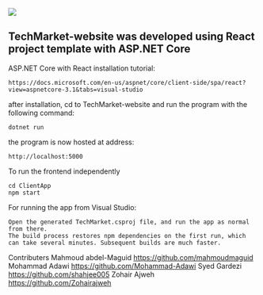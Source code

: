 

![](TECHMarket.gif)

## TechMarket-website was developed using React project template with ASP.NET Core
ASP.NET Core with React installation tutorial:

```
https://docs.microsoft.com/en-us/aspnet/core/client-side/spa/react?view=aspnetcore-3.1&tabs=visual-studio
```
after installation, cd to TechMarket-website and run the program with the following command:
```
dotnet run
```
the program is now hosted at address:
```
http://localhost:5000
```
To run the frontend independently
```
cd ClientApp
npm start
```
For running the app from Visual Studio:
```
Open the generated TechMarket.csproj file, and run the app as normal from there.
The build process restores npm dependencies on the first run, which can take several minutes. Subsequent builds are much faster.
```
Contributers
Mahmoud abdel-Maguid https://github.com/mahmoudmaguid
Mohammad Adawi https://github.com/Mohammad-Adawi
Syed Gardezi https://github.com/shahjee005
Zohair Ajweh https://github.com/Zohairajweh
